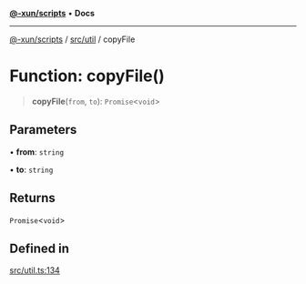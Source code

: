 [**@-xun/scripts**](../../../README.md) • **Docs**

***

[@-xun/scripts](../../../README.md) / [src/util](../README.md) / copyFile

# Function: copyFile()

> **copyFile**(`from`, `to`): `Promise`\<`void`\>

## Parameters

• **from**: `string`

• **to**: `string`

## Returns

`Promise`\<`void`\>

## Defined in

[src/util.ts:134](https://github.com/Xunnamius/xscripts/blob/86b76a595de7a0bbf273ef7bb201d4c62f5e3d77/src/util.ts#L134)

